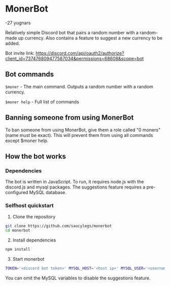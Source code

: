 # MonerBot
-27 yugnars

Relatively simple Discord bot that pairs a random number with a random-made up currency. Also contains a feature to suggest a new currency to be added.

Bot invite link: https://discord.com/api/oauth2/authorize?client_id=737476809477587034&permissions=68608&scope=bot

## Bot commands
`$moner` - The main command. Outputs a random number with a random currency.

`$moner help` - Full list of commands

## Banning someone from using MonerBot
To ban someone from using MonerBot, give them a role called "0 moners" (name must be exact). This will prevent them from using all commands except $moner help.

## How the bot works
### Dependencies
The bot is written in JavaScript. To run, it requires node.js with the discord.js and mysql packages. The suggestions feature requires a pre-configured MySQL database.

### Selfhost quickstart

1. Clone the repository
```bash
git clone https://github.com/saucylegs/monerbot
cd monerbot
```

2. Install dependencies
```bash
npm install
```

3. Start monerbot
```bash
TOKEN='<discord bot token>' MYSQL_HOST='<host ip>' MYSQL_USER='<username>' MYSQL_PASSWORD='<password>' MYSQL_DATABASE='<database>' node ./monerbot-github.js
```

You can omit the MySQL variables to disable the suggestions feature.
